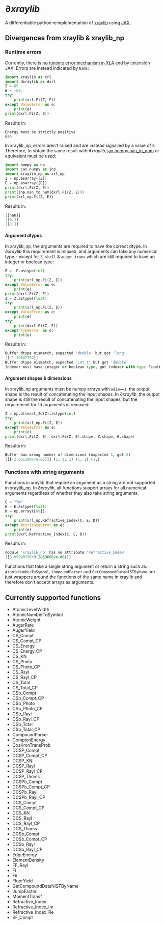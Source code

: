 <!-- header-includes:
 - \usepackage{fvextra}
 - \DefineVerbatimEnvironment{Highlighting}{Verbatim}{breaklines,breakanywhere,commandchars=\\\{\}} -->

<!--  pandoc --pdf-engine=xelatex --highlight-style breezedark -V colorlinks README.md -o README.pdf -->

# $\partial xraylib$

A differentiable python reimplementation of [xraylib](https://github.com/tschoonj/xraylib) using [JAX](https://github.com/google/jax).

## Divergences from xraylib & xraylib_np

### Runtime errors

Currently, there is [no runtime error mechanism in XLA](https://github.com/google/jax/issues/4257#issuecomment-690844567) and by extension JAX.
Errors are instead indicated by ```NaNs```:

```python
import xraylib as xrl
import dxraylib as dxrl
Z = 69
E = -69.
try:
    print(xrl.Fi(Z, E))
except ValueError as e:
    print(e)
print(dxrl.Fi(Z, E))
```

Results in:

```text
Energy must be strictly positive
nan
```

In xraylib_np, errors aren't raised and are instead signalled by a value of ```0```.
Therefore, to obtain the same result with $\partial xraylib$, [jax.numpy.nan_to_num](https://jax.readthedocs.io/en/latest/_autosummary/jax.numpy.nan_to_num.html) or equivalent must be used:

```python
import numpy as np
import jax.numpy as jnp
import xraylib_np as xrl_np
Z = np.asarray([Z])
E = np.asarray([E])
print(dxrl.Fi(Z, E))
print(jnp.nan_to_num(dxrl.Fi(Z, E)))
print(xrl_np.Fi(Z, E))
```

Results in:

```python
[[nan]]
[[0.]]
[[0.]]
```

#### Argument dtypes

In xraylib_np, the arguments are required to have the correct dtype.
In $\partial xraylib$ this requirement is relaxed, and arguments can take any numerical type - except for ```Z```, ```shell``` & ```auger_trans``` which are still required to have an integer or boolean type:

```python
E = -E.astype(int)
try:
    print(xrl_np.Fi(Z, E))
except ValueError as e:
    print(e)
print(dxrl.Fi(Z, E))
Z = Z.astype(float)
try:
    print(xrl_np.Fi(Z, E))
except ValueError as e:
    print(e)
try:
    print(dxrl.Fi(Z, E))
except TypeError as e:
    print(e)
```

Results in:

```python
Buffer dtype mismatch, expected 'double' but got 'long'
[[-1.19547792]]
Buffer dtype mismatch, expected 'int_t' but got 'double'
Indexer must have integer or boolean type, got indexer with type float64 at position 0, indexer value Traced<ShapedArray(float64[1])>with<DynamicJaxprTrace(level=0/2)>
```

#### Argument shapes & dimensions

In xraylib_np arguments must be numpy arrays with ```ndim==1```, the output shape is the result of concatenating the input shapes.
In $\partial xraylib$, the output shape is still the result of concatenating the input shapes, but the requirement for 1d arguments is removed:

```python
Z = np.atleast_2d(Z).astype(int)
try:
    print(xrl_np.Fi(Z, E))
except ValueError as e:
    print(e)
print(dxrl.Fi(Z, E), dxrl.Fi(Z, E).shape, Z.shape, E.shape)
```

Results in:

```python
Buffer has wrong number of dimensions (expected 1, got 2)
[[[-2.65118007e-05]]] (1, 1, 1) (1, 1) (1,)
```

### Functions with string arguments

Functions in xraylib that require an argument as a string are not supported in xraylib_np. In $\partial xraylib$, all functions support arrays for all numerical arguments regardless of whether they also take string arguments.

```python
C = "Tm"
E = E.astype(float)
D = np.array([69])
try:
    print(xrl_np.Refractive_Index(C, E, D))
except AttributeError as e:
    print(e)
print(dxrl.Refractive_Index(C, E, D))
```

Results in:

```python
module 'xraylib_np' has no attribute 'Refractive_Index'
[[0.99999756+9.28136082e-08j]]
```

Functions that take a single string argument or return a string such as: ```AtomicNumberToSymbol```, ```CompoundParser``` and ```GetCompoundDataNISTByName``` are just wrappers around the functions of the same name in xraylib and therefore don't accept arrays as arguments.

## Currently supported functions

* AtomicLevelWidth
* AtomicNumberToSymbol
* AtomicWeight
* AugerRate
* AugerYield
* CS_Compt
* CS_Compt_CP
* CS_Energy
* CS_Energy_CP
* CS_KN
* CS_Photo
* CS_Photo_CP
* CS_Rayl
* CS_Rayl_CP
* CS_Total
* CS_Total_CP
* CSb_Compt
* CSb_Compt_CP
* CSb_Photo
* CSb_Photo_CP
* CSb_Rayl
* CSb_Rayl_CP
* CSb_Total
* CSb_Total_CP
* CompoundParser
* ComptonEnergy
* CosKronTransProb
* DCSP_Compt
* DCSP_Compt_CP
* DCSP_KN
* DCSP_Rayl
* DCSP_Rayl_CP
* DCSP_Thoms
* DCSPb_Compt
* DCSPb_Compt_CP
* DCSPb_Rayl
* DCSPb_Rayl_CP
* DCS_Compt
* DCS_Compt_CP
* DCS_KN
* DCS_Rayl
* DCS_Rayl_CP
* DCS_Thoms
* DCSb_Compt
* DCSb_Compt_CP
* DCSb_Rayl
* DCSb_Rayl_CP
* EdgeEnergy
* ElementDensity
* FF_Rayl
* Fi
* Fii
* FluorYield
* GetCompoundDataNISTByName
* JumpFactor
* MomentTransf
* Refractive_Index
* Refractive_Index_Im
* Refractive_Index_Re
* SF_Compt
